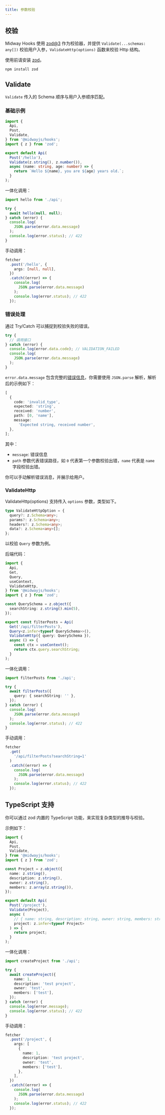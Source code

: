 ```yaml
---
title: 参数校验
---
```


## 校验

Midway Hooks 使用 [zod@3](https://www.npmjs.com/package/zod) 作为校验器，并提供 `Validate(...schemas: any[])` 校验用户入参，`ValidateHttp(options)` 函数来校验 Http 结构。

使用前请安装 [zod](https://www.npmjs.com/package/zod)。

```
npm install zod
```

## Validate

`Validate` 传入的 Schema 顺序与用户入参顺序匹配。

### 基础示例

```ts
import {
  Api,
  Post,
  Validate,
} from '@midwayjs/hooks';
import { z } from 'zod';

export default Api(
  Post('/hello'),
  Validate(z.string(), z.number()),
  async (name: string, age: number) => {
    return `Hello ${name}, you are ${age} years old.`;
  }
);
```

一体化调用：

```ts
import hello from './api';

try {
  await hello(null, null);
} catch (error) {
  console.log(
    JSON.parse(error.data.message)
  );
  console.log(error.status); // 422
}
```

手动调用：

```ts
fetcher
  .post('/hello', {
    args: [null, null],
  })
  .catch((error) => {
    console.log(
      JSON.parse(error.data.message)
    );
    console.log(error.status); // 422
  });
```

### 错误处理

通过 Try/Catch 可以捕捉到校验失败的错误。

```ts
try {
  // 调用接口
} catch (error) {
  console.log(error.data.code); // VALIDATION_FAILED
  console.log(
    JSON.parse(error.data.message)
  );
}
```

`error.data.message` 包含完整的[错误信息](https://zod.js.org/docs/errors/)，你需要使用 `JSON.parse` 解析，解析后的示例如下：

```ts
[
  {
    code: 'invalid_type',
    expected: 'string',
    received: 'number',
    path: [0, 'name'],
    message:
      'Expected string, received number',
  },
];
```

其中：

- `message`: 错误信息
- `path` 参数代表错误路径，如 `0` 代表第一个参数校验出错，`name` 代表是 `name` 字段校验出错。

你可以手动解析错误消息，并展示给用户。

### ValidateHttp

ValidateHttp(options) 支持传入 `options` 参数，类型如下。

```ts
type ValidateHttpOption = {
  query?: z.Schema<any>;
  params?: z.Schema<any>;
  headers?: z.Schema<any>;
  data?: z.Schema<any>[];
};
```

以校验 `Query` 参数为例。

后端代码：

```ts
import {
  Api,
  Get,
  Query,
  useContext,
  ValidateHttp,
} from '@midwayjs/hooks';
import { z } from 'zod';

const QuerySchema = z.object({
  searchString: z.string().min(5),
});

export const filterPosts = Api(
  Get('/api/filterPosts'),
  Query<z.infer<typeof QuerySchema>>(),
  ValidateHttp({ query: QuerySchema }),
  async () => {
    const ctx = useContext();
    return ctx.query.searchString;
  }
);
```

一体化调用：

```ts
import filterPosts from './api';

try {
  await filterPosts({
    query: { searchString: '' },
  });
} catch (error) {
  console.log(
    JSON.parse(error.data.message)
  );
  console.log(error.status); // 422
}
```

手动调用：

```ts
fetcher
  .get(
    '/api/filterPosts?searchString=1'
  )
  .catch((error) => {
    console.log(
      JSON.parse(error.data.message)
    );
    console.log(error.status); // 422
  });
```

## TypeScript 支持

你可以通过 zod 内置的 TypeScript 功能，来实现复杂类型的推导与校验。

示例如下：

```ts
import {
  Api,
  Post,
  Validate,
} from '@midwayjs/hooks';
import { z } from 'zod';

const Project = z.object({
  name: z.string(),
  description: z.string(),
  owner: z.string(),
  members: z.array(z.string()),
});

export default Api(
  Post('/project'),
  Validate(Project),
  async (
    // { name: string, description: string, owner: string, members: string[] }
    project: z.infer<typeof Project>
  ) => {
    return project;
  }
);
```

一体化调用：

```ts
import createProject from './api';

try {
  await createProject({
    name: 1,
    description: 'test project',
    owner: 'test',
    members: ['test'],
  });
} catch (error) {
  console.log(error.message);
  console.log(error.status); // 422
}
```

手动调用：

```ts
fetcher
  .post('/project', {
    args: [
      {
        name: 1,
        description: 'test project',
        owner: 'test',
        members: ['test'],
      },
    ],
  })
  .catch((error) => {
    console.log(
      JSON.parse(error.data.message)
    );
    console.log(error.status); // 422
  });
```
